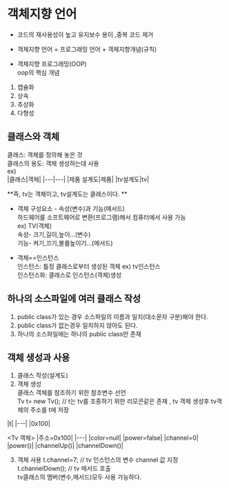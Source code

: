 # 객체지향 언어
- 코드의 재사용성이 높고 유지보수 용이 ,중복 코드 제거  
- 객체지향 언어 = 프로그래밍 언어 + 객체지향개념(규칙)  

- 객체지향 프로그래밍(OOP)  
oop의 핵심 개념  
 1. 캡슐화  
 2. 상속  
 3. 추상화  
 4. 다형성  

## 클래스와 객체
 클래스: 객체를 정의해 놓은 것  
 클래스의 용도: 객체 생성하는데 사용  
ex)  
|클래스|객체|
|---|---|
|제품 설계도|제품|
|tv설계도|tv|  

**즉, tv는 객체이고, tv설계도는 클래스이다. ** 

- 객체 구성요소 - 속성(변수)과 기능(메서드)  
하드웨어를 소프트웨어로 변환(프로그램)해서 컴퓨터에서 사용 가능  
ex) TV(객체)  
속성- 크기,길이,높이...(변수)  
기능- 켜기,끄기,볼륨높이기...(메서드)  

- 객체==인스턴스  
인스턴스: 틀정 클래스로부터 생성된 객체 ex) tv인스턴스  
인스턴스화: 클래스로  인스턴스(객체)생성  

## 하나의 소스파일에 여러 클래스 작성
1. public class가 있는 경우 소스파일의 이름과 일치(대소문자 구분)해야 한다.  
2. public class가 없는경우 일치하지 않아도 된다.  
3. 하나의 소스파일에는 하나의 public class만 존재  

## 객체 생성과 사용  
1. 클래스 작성(설계도)  
2. 객체 생성  
  클래스 객체를 참조하기 위한 참조변수 선언  
  Tv t= new Tv();   // t는 tv를 조종하기 위한 리모콘같은 존재  , tv 객체 생성후 tv객체의 주소를 t에 저장   
  
<t>
 |t|
 |---|
 |0x100|
 
  <Tv 객체>
  |주소=0x100|
  |---|
  |color=null|
  |power=false|
  |channel=0|
  |power()|
  |channelUp()|
  |channelDown()|  
  
3. 객체 사용 
  t.channel=7; // tv 인스턴스의 변수 channel 값 지정   
  t.channelDown();   // tv 메서드 호출  
  tv클래스의 멤버(변수,메서드)모두 사용 가능하다.  

       










